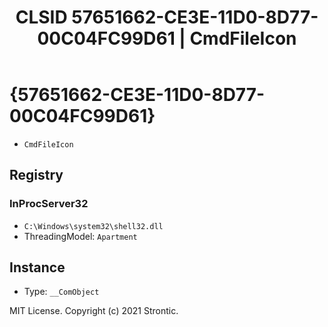 ﻿---
title: "CLSID 57651662-CE3E-11D0-8D77-00C04FC99D61 | CmdFileIcon"
excerpt: What is COM-Object CLSID 57651662-CE3E-11D0-8D77-00C04FC99D61?
---

# {57651662-CE3E-11D0-8D77-00C04FC99D61}

* `CmdFileIcon`

## Registry


### InProcServer32

* `C:\Windows\system32\shell32.dll`
* ThreadingModel: `Apartment`

## Instance

* Type: `__ComObject`

MIT License. Copyright (c) 2021 Strontic.


